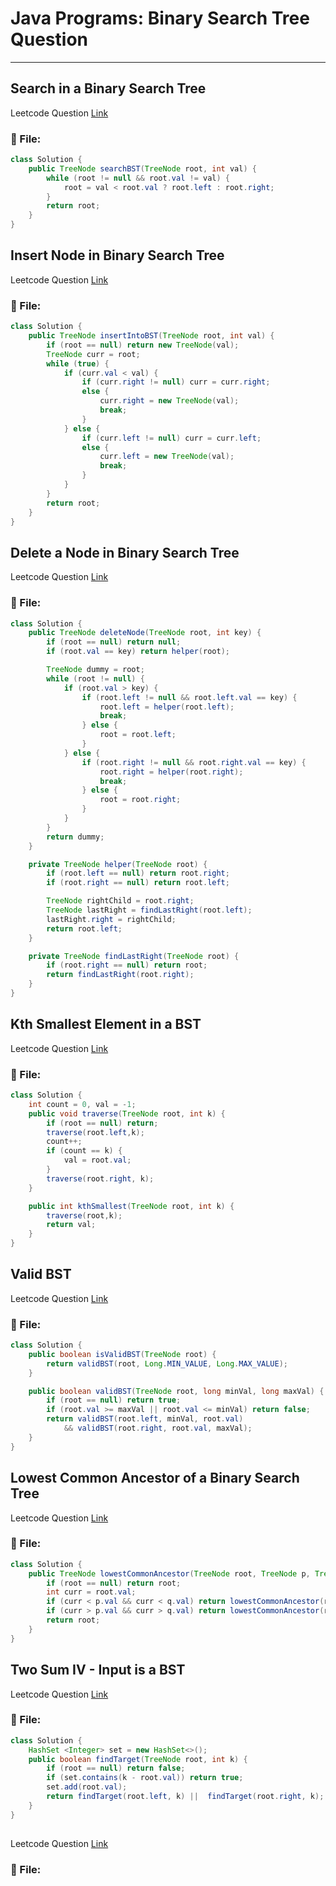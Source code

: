 # Java Programs: Binary Search Tree Question

---

## Search in a Binary Search Tree 

Leetcode Question [Link](https://leetcode.com/problems/search-in-a-binary-search-tree/description/)

### 📄 File:

```java
class Solution {
    public TreeNode searchBST(TreeNode root, int val) {
        while (root != null && root.val != val) {
            root = val < root.val ? root.left : root.right;
        }
        return root;
    }
}
```

## Insert Node in Binary Search Tree

Leetcode Question [Link](https://leetcode.com/problems/insert-into-a-binary-search-tree/description/)

### 📄 File:

```java
class Solution {
    public TreeNode insertIntoBST(TreeNode root, int val) {
        if (root == null) return new TreeNode(val);
        TreeNode curr = root;
        while (true) {
            if (curr.val < val) {
                if (curr.right != null) curr = curr.right;
                else {
                    curr.right = new TreeNode(val);
                    break;
                }
            } else {
                if (curr.left != null) curr = curr.left;
                else {
                    curr.left = new TreeNode(val);
                    break;
                }
            }
        }
        return root;
    }
}
```

## Delete a Node in Binary Search Tree 

Leetcode Question [Link](https://leetcode.com/problems/delete-node-in-a-bst/description/)

### 📄 File:

```java
class Solution {
    public TreeNode deleteNode(TreeNode root, int key) {
        if (root == null) return null;
        if (root.val == key) return helper(root);

        TreeNode dummy = root;
        while (root != null) {
            if (root.val > key) {
                if (root.left != null && root.left.val == key) {
                    root.left = helper(root.left);
                    break;
                } else {
                    root = root.left;
                }
            } else {
                if (root.right != null && root.right.val == key) {
                    root.right = helper(root.right);
                    break;
                } else {
                    root = root.right;
                }
            }
        }
        return dummy;
    }

    private TreeNode helper(TreeNode root) {
        if (root.left == null) return root.right;
        if (root.right == null) return root.left;

        TreeNode rightChild = root.right;
        TreeNode lastRight = findLastRight(root.left);
        lastRight.right = rightChild;
        return root.left;
    }

    private TreeNode findLastRight(TreeNode root) {
        if (root.right == null) return root;
        return findLastRight(root.right);
    }
}
```

## Kth Smallest Element in a BST

Leetcode Question [Link](https://leetcode.com/problems/kth-smallest-element-in-a-bst/)

### 📄 File:

```java
class Solution {
    int count = 0, val = -1;
    public void traverse(TreeNode root, int k) {
        if (root == null) return;
        traverse(root.left,k);
        count++;
        if (count == k) {
            val = root.val;
        }
        traverse(root.right, k);
    }

    public int kthSmallest(TreeNode root, int k) {
        traverse(root,k);
        return val;
    }
}
```

## Valid BST

Leetcode Question [Link](https://leetcode.com/problems/validate-binary-search-tree/)

### 📄 File:

```java
class Solution {
    public boolean isValidBST(TreeNode root) {
        return validBST(root, Long.MIN_VALUE, Long.MAX_VALUE);
    }

    public boolean validBST(TreeNode root, long minVal, long maxVal) {
        if (root == null) return true;
        if (root.val >= maxVal || root.val <= minVal) return false;
        return validBST(root.left, minVal, root.val) 
            && validBST(root.right, root.val, maxVal);
    }
}
```

## Lowest Common Ancestor of a Binary Search Tree

Leetcode Question [Link](https://leetcode.com/problems/lowest-common-ancestor-of-a-binary-search-tree/description/)

### 📄 File:

```java
class Solution {
    public TreeNode lowestCommonAncestor(TreeNode root, TreeNode p, TreeNode q) {
        if (root == null) return root;
        int curr = root.val;
        if (curr < p.val && curr < q.val) return lowestCommonAncestor(root.right, p, q);
        if (curr > p.val && curr > q.val) return lowestCommonAncestor(root.left, p, q);
        return root;
    }
}
```

## Two Sum IV - Input is a BST

Leetcode Question [Link](https://leetcode.com/problems/two-sum-iv-input-is-a-bst/)

### 📄 File:

```java
class Solution {
    HashSet <Integer> set = new HashSet<>();
    public boolean findTarget(TreeNode root, int k) {
        if (root == null) return false;
        if (set.contains(k - root.val)) return true;
        set.add(root.val);
        return findTarget(root.left, k) ||  findTarget(root.right, k); 
    }
}
```

##

Leetcode Question [Link]()

### 📄 File:

```java

```
